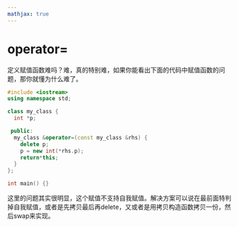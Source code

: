 ```yaml
---
mathjax: true
---
```


# operator=
 定义赋值函数难吗？难，真的特别难，如果你能看出下面的代码中赋值函数的问题，那你就懂为什么难了。
```cpp
#include <iostream>
using namespace std;

class my_class {
  int *p;

 public:
  my_class &operator=(const my_class &rhs) {
    delete p;
    p = new int(*rhs.p);
    return*this;
  }
};

int main() {}
```
<!---more-->
 这里的问题其实很明显，这个赋值不支持自我赋值。解决方案可以说在最前面特判掉自我赋值，或者是先拷贝最后再delete，又或者是用拷贝构造函数拷贝一份，然后swap来实现。